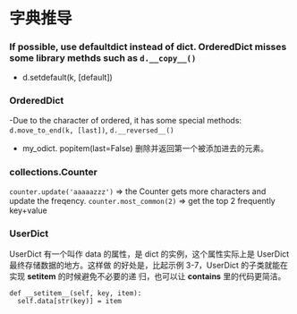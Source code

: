 # 字典推导
### If possible, use defaultdict instead of dict. OrderedDict misses some library methds such as `d.__copy__()`
- d.setdefault(k, [default])

### OrderedDict
-Due to the character of ordered, it has some special methods:
`d.move_to_end(k, [last])`, `d.__reversed__()`
 - my_odict. popitem(last=False) 删除并返回第一个被添加进去的元素。

### collections.Counter
`counter.update('aaaaazzz')` => the Counter gets more characters and update the freqency.
`counter.most_common(2)` => get the top 2 frequently key+value

### UserDict
UserDict 有一个叫作 data 的属性，是 dict 的实例，这个属性实际上是 UserDict 最终存储数据的地方。这样做 的好处是，比起示例 3-7，UserDict 的子类就能在实现 __setitem__ 的时候避免不必要的递 归，也可以让 __contains__ 里的代码更简洁。
```
def __setitem__(self, key, item): 
  self.data[str(key)] = item 
```
